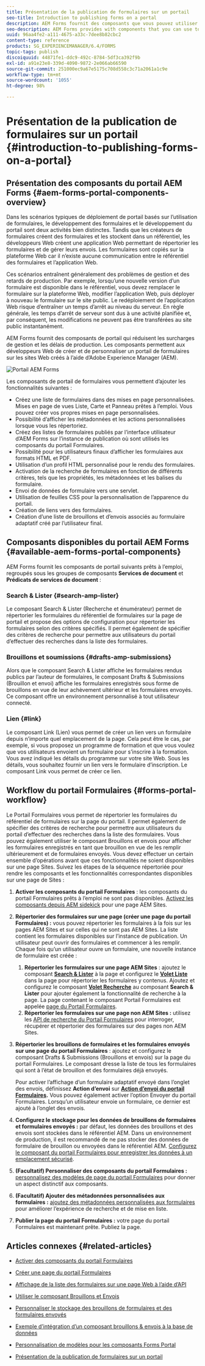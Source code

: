 ```yaml
---
title: Présentation de la publication de formulaires sur un portail
seo-title: Introduction to publishing forms on a portal
description: AEM Forms fournit des composants que vous pouvez utiliser pour créer votre portail de formulaires. Cet article présente les composants de portail de formulaires disponibles.
seo-description: AEM Forms provides with components that you can use to build your forms portal. This articles introduces you to the available forms portal components.
uuid: 96aa4fe2-a111-4675-a33c-7dee8b82cbc2
content-type: reference
products: SG_EXPERIENCEMANAGER/6.4/FORMS
topic-tags: publish
discoiquuid: 44871fe1-ddc9-492c-8784-5df3ca392f9b
exl-id: a91e23e8-339d-4090-9872-2e066ab66590
source-git-commit: 251000ec9a67e5175c708d558c3c71a2061a1c9e
workflow-type: tm+mt
source-wordcount: '1055'
ht-degree: 98%

---
```


# Présentation de la publication de formulaires sur un portail {#introduction-to-publishing-forms-on-a-portal}

## Présentation des composants du portail AEM Forms {#aem-forms-portal-components-overview}

Dans les scénarios typiques de déploiement de portail basés sur l’utilisation de formulaires, le développement des formulaires et le développement du portail sont deux activités bien distinctes. Tandis que les créateurs de formulaires créent des formulaires et les stockent dans un référentiel, les développeurs Web créent une application Web permettant de répertorier les formulaires et de gérer leurs envois. Les formulaires sont copiés sur la plateforme Web car il n’existe aucune communication entre le référentiel des formulaires et l’application Web.

Ces scénarios entraînent généralement des problèmes de gestion et des retards de production. Par exemple, lorsqu’une nouvelle version d’un formulaire est disponible dans le référentiel, vous devez remplacer le formulaire sur la plateforme Web, modifier l’application Web, puis déployer à nouveau le formulaire sur le site public. Le redéploiement de l’application Web risque d’entraîner un temps d’arrêt au niveau du serveur. En règle générale, les temps d’arrêt de serveur sont dus à une activité planifiée et, par conséquent, les modifications ne peuvent pas être transférées au site public instantanément.

AEM Forms fournit des composants de portail qui réduisent les surcharges de gestion et les délais de production. Les composants permettent aux développeurs Web de créer et de personnaliser un portail de formulaires sur les sites Web créés à l’aide d’Adobe Experience Manager (AEM).

![Portail AEM Forms](assets/aem-forms-portal.png)

Les composants de portail de formulaires vous permettent d’ajouter les fonctionnalités suivantes :

* Créez une liste de formulaires dans des mises en page personnalisées. Mises en page de vues Liste, Carte et Panneau prêtes à l’emploi. Vous pouvez créer vos propres mises en page personnalisées.
* Possibilité d’afficher les métadonnées et les actions personnalisées lorsque vous les répertoriez.
* Créez des listes de formulaires publiés par l’interface utilisateur d’AEM Forms sur l’instance de publication où sont utilisés les composants du portail Formulaires.
* Possibilité pour les utilisateurs finaux d’afficher les formulaires aux formats HTML et PDF.
* Utilisation d’un profil HTML personnalisé pour le rendu des formulaires.
* Activation de la recherche de formulaires en fonction de différents critères, tels que les propriétés, les métadonnées et les balises du formulaire.
* Envoi de données de formulaire vers une servlet.
* Utilisation de feuilles CSS pour la personnalisation de l’apparence du portail.
* Création de liens vers des formulaires.
* Création d’une liste de brouillons et d’envois associés au formulaire adaptatif créé par l’utilisateur final.

## Composants disponibles du portail AEM Forms {#available-aem-forms-portal-components}

AEM Forms fournit les composants de portail suivants prêts à l’emploi, regroupés sous les groupes de composants **Services de document** et **Prédicats de services de document** :

### Search &amp; Lister {#search-amp-lister}

Le composant Search &amp; Lister (Recherche et énumérateur) permet de répertorier les formulaires du référentiel de formulaires sur la page de portail et propose des options de configuration pour répertorier les formulaires selon des critères spécifiés. Il permet également de spécifier des critères de recherche pour permettre aux utilisateurs du portail d’effectuer des recherches dans la liste des formulaires.

### Brouillons et soumissions {#drafts-amp-submissions}

Alors que le composant Search &amp; Lister affiche les formulaires rendus publics par l’auteur de formulaires, le composant Drafts &amp; Submissions (Brouillon et envoi) affiche les formulaires enregistrés sous forme de brouillons en vue de leur achèvement ultérieur et les formulaires envoyés. Ce composant offre un environnement personnalisé à tout utilisateur connecté.

### Lien {#link}

Le composant Link (Lien) vous permet de créer un lien vers un formulaire depuis n’importe quel emplacement de la page. Cela peut être le cas, par exemple, si vous proposez un programme de formation et que vous voulez que vos utilisateurs envoient un formulaire pour s’inscrire à la formation. Vous avez indiqué les détails du programme sur votre site Web. Sous les détails, vous souhaitez fournir un lien vers le formulaire d’inscription. Le composant Link vous permet de créer ce lien.

## Workflow du portail Formulaires {#forms-portal-workflow}

Le Portail Formulaires vous permet de répertorier les formulaires du référentiel de formulaires sur la page du portail. Il permet également de spécifier des critères de recherche pour permettre aux utilisateurs du portail d’effectuer des recherches dans la liste des formulaires. Vous pouvez également utiliser le composant Brouillons et envois pour afficher les formulaires enregistrés en tant que brouillon en vue de les remplir ultérieurement et de formulaires envoyés. Vous devez effectuer un certain ensemble d’opérations avant que ces fonctionnalités ne soient disponibles sur une page Sites. Suivez les étapes de la séquence répertoriée pour rendre les composants et les fonctionnalités correspondantes disponibles sur une page de Sites :

1. **Activer les composants du portail Formulaires** : les composants du portail Formulaires prêts à l’emploi ne sont pas disponibles. [Activez les composants depuis AEM sidekick](/help/forms/using/enabling-forms-portal-components.md) pour une page AEM Sites.
1. **Répertorier des formulaires sur une page (créer une page du portail Formulaires) :** vous pouvez répertorier les formulaires à la fois sur les pages AEM Sites et sur celles qui ne sont pas AEM Sites. La liste contient les formulaires disponibles sur l’instance de publication. Un utilisateur peut ouvrir des formulaires et commencer à les remplir. Chaque fois qu’un utilisateur ouvre un formulaire, une nouvelle instance de formulaire est créée :

   1. **Répertorier les formulaires sur une page AEM Sites** : ajoutez le composant **[Search &amp; Lister](/help/forms/using/creating-form-portal-page.md)** à la page et configurez le **[Volet Liste](/help/forms/using/creating-form-portal-page.md#p-list-pane-p)** dans la page pour répertorier les formulaires y contenus. Ajoutez et configurez le composant **[Volet Recherche](/help/forms/using/creating-form-portal-page.md#search-pane)** au composant **Search &amp; Lister** pour ajouter également la fonctionnalité de recherche à la page. La page contenant le composant Portail Formulaires est appelée [page du Portail Formulaires](/help/forms/using/creating-form-portal-page.md).
   1. **Répertorier les formulaires sur une page non AEM Sites :** utilisez les [API de recherche du Portail Formulaires](/help/forms/using/listing-forms-webpage-using-apis.md) pour interroger, récupérer et répertorier des formulaires sur des pages non AEM Sites.

1. **Répertorier les brouillons de formulaires et les formulaires envoyés sur une page du portail Formulaires** : ajoutez et configurez le composant Drafts &amp; Submissions (Brouillons et envois) sur la page du portail Formulaires. Le composant dresse la liste de tous les formulaires qui sont à l’état de brouillon et des formulaires déjà envoyés.

   Pour activer l’affichage d’un formulaire adaptatif envoyé dans l’onglet des envois, définissez **Action d’envoi** sur **[Action d’envoi du portail Formulaires](https://helpx.adobe.com/in/experience-manager/6-4/forms/using/configuring-submit-actions.html).** Vous pouvez également activer l’option Envoyer du portail Formulaires. Lorsqu’un utilisateur envoie un formulaire, ce dernier est ajouté à l’onglet des envois.

1. **Configurez le stockage pour les données de brouillons de formulaires et formulaires envoyés :** par défaut, les données des brouillons et des envois sont stockées dans le référentiel AEM. Dans un environnement de production, il est recommandé de ne pas stocker des données de formulaire de brouillon ou envoyées dans le référentiel AEM. [Configurez le composant du portail Formulaires pour enregistrer les données à un emplacement sécurisé](/help/forms/using/draft-submission-component.md#customizing-the-storage).
1. **(Facultatif) Personnaliser des composants du portail Formulaires :** [personnalisez des modèles de page du portail Formulaires](/help/forms/using/customizing-templates-forms-portal-components.md) pour donner un aspect distinctif aux composants.
1. **(Facultatif) Ajouter des métadonnées personnalisées aux formulaires :** [ajoutez des métadonnées personnalisées aux formulaires](/help/forms/using/customizing-templates-forms-portal-components.md) pour améliorer l’expérience de recherche et de mise en liste.
1. **Publier la page du portail Formulaires :** votre page du portail Formulaires est maintenant prête. Publiez la page.

## Articles connexes {#related-articles}

* [Activer des composants du portail Formulaires](/help/forms/using/enabling-forms-portal-components.md)
* [Créer une page du portail Formulaires](/help/forms/using/creating-form-portal-page.md)
* [Affichage de la liste des formulaires sur une page Web à l’aide d’API](/help/forms/using/listing-forms-webpage-using-apis.md)
* [Utiliser le composant Brouillons et Envois](/help/forms/using/draft-submission-component.md)
* [Personnaliser le stockage des brouillons de formulaires et des formulaires envoyés](/help/forms/using/draft-submission-component.md#customizing-the-storage)
* [Exemple d’intégration d’un composant brouillons &amp; envois à la base de données](https://helpx.adobe.com/in/experience-manager/6-4/forms/using/integrate-draft-submission-database.html)

* [Personnalisation de modèles pour les composants Forms Portal](/help/forms/using/customizing-templates-forms-portal-components.md)
* [Présentation de la publication de formulaires sur un portail](/help/forms/using/introduction-publishing-forms.md)
